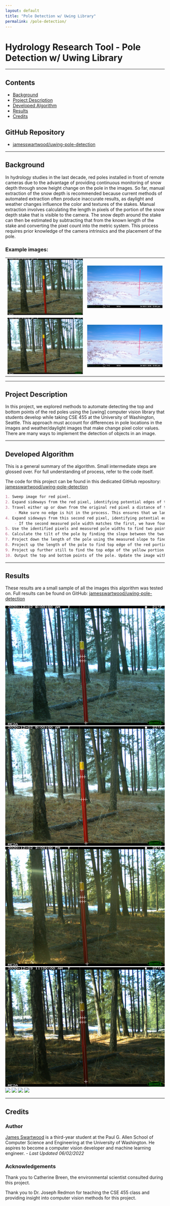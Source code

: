 ```yaml
---
layout: default
title: "Pole Detection w/ Uwing Library"
permalink: /pole-detection/
---
```


# Hydrology Research Tool - Pole Detection w/ Uwing Library

---

## Contents

- <a href="#background">Background</a>
- <a href="#description">Project Description</a>
- <a href="#algorithm">Developed Algorithm</a>
- <a href="#results">Results</a>
- <a href="#credits">Credits</a>

## GitHub Repository
- [jamesswartwood/uwing-pole-detection](https://www.youtube.com/watch?v=dQw4w9WgXcQ)

---

<section id="background"></section>

## Background

In hydrology studies in the last decade, red poles installed in front of remote cameras due to the advantage of providing continuous monitoring of snow depth through snow height change on the pole in the images. So far, manual extraction of the snow depth is recommended because current methods of automated extraction often produce inaccurate results, as daylight and weather changes influence the color and textures of the stakes. Manual extraction involves calculating the length in pixels of the portion of the snow depth stake that is visible to the camera. The snow depth around the stake can then be estimated by subtracting that from the known length of the stake and converting the pixel count into the metric system. This process requires prior knowledge of the camera intrinsics and the placement of the pole.

### Example images:

<table>
    <tr>
        <td width="50%"><img src="images/data/c1_pole2.jpg" alt="1"></td>
        <td width="50%"><img src="images/data/c2_pole3.jpg" alt="2"></td>
    </tr> 
    <tr>
        <td width="50%"><img src="images/data/c1_pole2.jpg" alt="1"></td>
        <td width="50%"><img src="images/data/c2_pole3.jpg" alt="2"></td>
    </tr>
</table>

---

<section id="description"></section>

## Project Description
 
In this project, we explored methods to automate detecting the top and bottom points of the red poles using the [uwing] computer vision library that students develop while taking CSE 455 at the University of Washington, Seattle. This approach must account for differences in pole locations in the images and weather/daylight images that make change pixel color values. There are many ways to implement the detection of objects in an image.

---

<section id="algorithm"></section>

## Developed Algorithm

This is a general summary of the algorithm. Small intermediate steps are glossed over. For full understanding of process, refer to the code itself.

The code for this project can be found in this dedicated GitHub repository: [jamesswartwood/uwing-pole-detection](https://www.youtube.com/watch?v=dQw4w9WgXcQ)

```markdown
1. Sweep image for red pixel.
2. Expand sideways from the red pixel, identifying potential edges of the pole and measuring prospective pole width.
3. Travel either up or down from the original red pixel a distance of the measured width.
    - Make sure no edge is hit in the process. This ensures that we land on another pixel on the body of the pole. Otherwise, continue step 1.
4. Expand sideways from this second red pixel, identifying potential edges of the pole and measuring prospective pole width.
    - If the second measured pole width matches the first, we have found the pole. Otherwise, continue step 1.
5. Use the identified pixels and measured pole widths to find two points along the very center of the pole.
6. Calculate the tilt of the pole by finding the slope between the two points.
7. Project down the length of the pole using the measured slope to find the bottom edge. Before the bottom is found, occasionally recalibrate to the center of the pole to account for any bend in the pole and recalculate the slope.
8. Project up the length of the pole to find top edge of the red portion of the pole.
9. Project up further still to find the top edge of the yellow portion of the pole.
10. Output the top and bottom points of the pole. Update the image with annotations of the detection.
```

---

<section id="results"></section>

## Results

These results are a small sample of all the images this algorithm was tested on. Full results can be found on GitHub: [jamesswartwood/uwing-pole-detection](https://www.youtube.com/watch?v=dQw4w9WgXcQ)

![](images/annotated/c1_pole1.jpg)
![](images/annotated/c1_pole2.jpg)
![](images/annotated/c1_pole3.jpg)
![](images/annotated/c1_pole4.jpg)
![](images/annotated/c2_pole1.jpg)
![](images/annotated/c2_pole2.jpg)
![](images/annotated/c2_pole3.jpg)
![](images/annotated/c2_pole4.jpg)

---

<section id="credits"></section>

## Credits

### Author

[James Swartwood](https://www.linkedin.com/in/jamesswartwood/) is a third-year student at the Paul G. Allen School of Computer Science and Engineering at the University of Washington. He aspires to become a computer vision developer and machine learning engineer. *- Last Updated 06/02/2022*

### Acknowledgements

Thank you to Catherine Breen, the environmental scientist consulted during this project.

Thank you to Dr. Joseph Redmon for teaching the CSE 455 class and providing insight into computer vision methods for this project.
